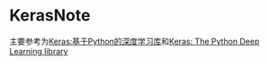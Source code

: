 # KerasNote
主要参考为[Keras:基于Python的深度学习库](https://keras-cn.readthedocs.io/en/latest/)和[Keras: The Python Deep Learning library](https://keras.io/)
